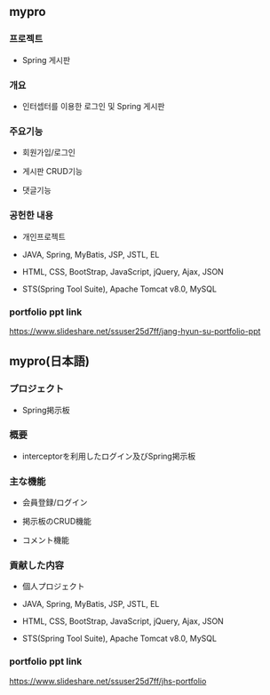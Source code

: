 ## mypro

### 프로젝트
		 
* Spring 게시판
		 
### 개요

* 인터셉터를 이용한 로그인 및 Spring 게시판

### 주요기능

* 회원가입/로그인

* 게시판 CRUD기능

* 댓글기능
		 
### 공헌한 내용
 	
 * 개인프로젝트
		
 * JAVA, Spring, MyBatis, JSP, JSTL, EL
		
 * HTML, CSS, BootStrap, JavaScript, jQuery, Ajax, JSON
				
 * STS(Spring Tool Suite), Apache Tomcat v8.0, MySQL
 
 ### portfolio ppt link
 https://www.slideshare.net/ssuser25d7ff/jang-hyun-su-portfolio-ppt



## mypro(日本語)

### プロジェクト

* Spring掲示板

### 概要

* interceptorを利用したログイン及びSpring掲示板

### 主な機能

* 会員登録/ログイン

* 掲示板のCRUD機能

* コメント機能

### 貢献した内容

* 個人プロジェクト

* JAVA, Spring, MyBatis, JSP, JSTL, EL

* HTML, CSS, BootStrap, JavaScript, jQuery, Ajax, JSON

* STS(Spring Tool Suite), Apache Tomcat v8.0, MySQL

### portfolio ppt link
https://www.slideshare.net/ssuser25d7ff/jhs-portfolio

